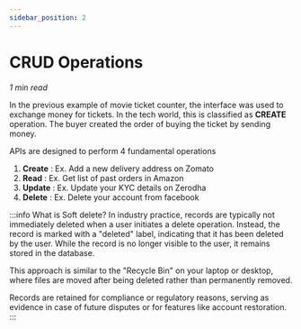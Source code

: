 ```yaml
---
sidebar_position: 2
---
```

# CRUD Operations
_1 min read_

In the previous example of movie ticket counter, the interface was used to exchange money for tickets. In the tech world, this is classified as **CREATE** operation. The buyer created the order of buying the ticket by sending money.

APIs are designed to perform 4 fundamental operations
1. **Create** : Ex. Add a new delivery address on Zomato
2. **Read** : Ex. Get list of past orders in Amazon
3. **Update** : Ex. Update your KYC details on Zerodha
4. **Delete** : Ex. Delete your account from facebook 

:::info What is Soft delete?
In industry practice, records are typically not immediately deleted when a user initiates a delete operation. Instead, the record is marked with a "deleted" label, indicating that it has been deleted by the user. While the record is no longer visible to the user, it remains stored in the database.

This approach is similar to the "Recycle Bin" on your laptop or desktop, where files are moved after being deleted rather than permanently removed.

Records are retained for compliance or regulatory reasons, serving as evidence in case of future disputes or for features like account restoration.
:::
